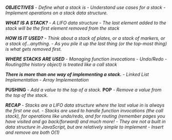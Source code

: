 ***OBJECTIVES***
    - *Define what a stack is*
    - *Understand use cases for a stack*
    - *Implement operations on a stack data structure.*

***WHAT IS A STACK?***
    - *A LIFO data structure*
    - *The last element added to the stack will be the first element removed from the stack*

***HOW IS IT USED?***
    - *Think about a stack of plates, or a stack of markers, or a stack of...anything.*
    - *As you pile it up the last thing (or the top-most thing) is what gets removed first.*

***WHERE STACKS ARE USED***
    - *Managing function invocations*
    - *Undo/Redo*
    - *Routing(the history object) is treated like a call stack*

***There is more than one way of implementing a stack.***
    - *Linked List Implementation*
    - *Array Implementation*

**PUSHING**
    - *Add a value to the top of a stack.*
**POP**
    - *Remove a value from the top of the stack.*


***RECAP***
    - *Stacks are a LIFO data structure where the last value in is always the first one out.*
    - *Stacks are used to handle function invocations (the call stack), for operations like undo/redo, and for routing (remember pages you have visited and go back/forward) and much more!*
    - *They are not a built in data structure in JavaScript, but are relatively simple to implement*
    - *Insert and remove are both O(1)*
